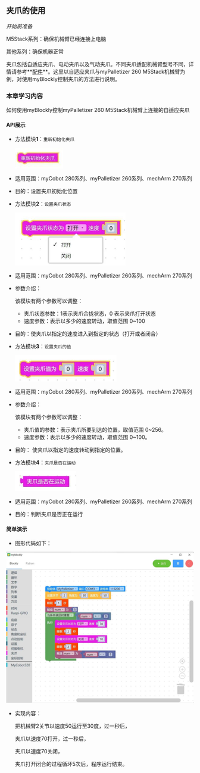 ## 夹爪的使用

<i>开始前准备</i>

M5Stack系列：确保机械臂已经连接上电脑

其他系列：确保机器正常

夹爪包括自适应夹爪、电动夹爪以及气动夹爪。不同夹爪适配机械臂型号不同，详情请参考**[配件](https://docs.elephantrobotics.com/docs/gitbook/2-serialproduct/2.7-accessories/2.7-accessories.html)**。这里以自适应夹爪与myPalletizer 260 M5Stack机械臂为例，对使用myBlockly控制夹爪的方法进行说明。

### 本章学习内容

如何使用myBlockly控制myPalletizer 260 M5Stack机械臂上连接的自适应夹爪

#### API展示

+ 方法模块**1**：`重新初始化夹爪`

  <img src="../../../../resource\3-FunctionsAndApplications\6.developmentGuide\myBlocklyAndUlFlow\init-jaw/重新初始化夹爪.jpg" style="zoom: 80%;" />

+ 适用范围：myCobot 280系列、myPalletizer 260系列、mechArm 270系列

+ 目的：设置夹爪初始化位置



- 方法模块**2**：`设置夹爪状态`

  <img src="../../../../resource\3-FunctionsAndApplications\6.developmentGuide\myBlocklyAndUlFlow\init-jaw/设置夹爪状态.jpg" style="zoom: 67%;" />

* 适用范围：myCobot 280系列、myPalletizer 260系列、mechArm 270系列

- 参数介绍：

  该模块有两个参数可以调整：

  * 夹爪状态参数：1表示夹爪合拢状态，0 表示夹爪打开状态
  * 速度参数：表示以多少的速度转动，取值范围 0~100

- 目的：使夹爪以指定的速度进入到指定的状态（打开或者闭合）

  

- 方法模块**3**：`设置夹爪的值`

  <img src="../../../../resource\3-FunctionsAndApplications\6.developmentGuide\myBlocklyAndUlFlow\init-jaw/设置夹爪的值.jpg" style="zoom: 67%;" />

- 适用范围：myCobot 280系列、myPalletizer 260系列、mechArm 270系列

- 参数介绍：

  该模块有两个参数可以调整：

  * 夹爪值的参数：表示夹爪所要到达的位置，取值范围 0~256。
  * 速度参数：表示以多少的速度转动，取值范围 0~100。

* 目的： 使夹爪以指定的速度转动到指定的位置。



* 方法模块**4**：`夹爪是否在运动`

  <img src="../../../../resource\3-FunctionsAndApplications\6.developmentGuide\myBlocklyAndUlFlow\init-jaw/夹爪是否在运动.jpg" style="zoom: 67%;" />

* 适用范围：myCobot 280系列、myPalletizer 260系列、mechArm 270系列

* 目的：判断夹爪是否正在运行

#### 简单演示

* 图形代码如下：

<img src="../../../../resource\3-FunctionsAndApplications\6.developmentGuide\myBlocklyAndUlFlow\init-jaw/夹爪demo.jpg" style="zoom: 50%;" />



* 实现内容：

  把机械臂2关节以速度50运行至30度，过一秒后，

  夹爪以速度70打开，过一秒后，

  夹爪以速度70关闭，

  夹爪打开闭合的过程循环5次后，程序运行结束。
